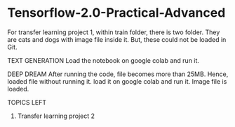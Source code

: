 # Tensorflow-2.0-Practical-Advanced

For transfer learning project 1, within train folder, there is two folder. They are cats and dogs with image file inside it. But, these could not be loaded in Git.

TEXT GENERATION
Load the notebook on google colab and run it.

DEEP DREAM
After running the code, file becomes more than 25MB. Hence, loaded file without running it. load it on google colab and run it. Image file is loaded.

TOPICS LEFT
1) Transfer learning project 2
